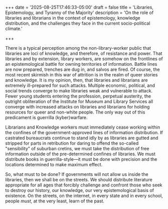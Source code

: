 +++
date = '2025-08-25T17:46:33-05:00'
draft = false
title = 'Libraries, Epistemology, and Tyranny of the Majority'
description = 'On the role of libraries and librarians in the context of epistemology, knowledge distribution, and the challenges they face in the current socio-political climate.'

+++

There is a typical perception among the non-library-worker public that libraries are loci of knowledge, and therefore, of resistance and power. That libraries and by extension, library workers, are somehow on the frontlines of an epistemological battle for owning territories of information. Battle lines are now prepared, trenches are dug in, and salvos are fired. Of course, the most recent skirmish in this war of attrition is in the realm of queer stories and knowledge. It is my opinion, then, that libraries and librarians are extremely ill-prepared for such attacks. Multiple economic, political, and social trends converge to make libraries weak and vulnerable to attack. Fewer young students entering the profession, perpetual austerity, the outright obliteration of the Institute for Museum and Library Services all converge with increased attacks on libraries and librarians for holding resources for queer and non-white people. The only way out of this predicament is guerrilla (kyber)warfare.

Librarians and Knowledge workers must immediately cease working within the confines of the government-approved lines of information distribution. If castrated bureaucrats continue to stand idly by as libraries are gutted and stripped for parts in retribution for daring to offend the so-called "sensibility" of suburban cretins, we must take the distribution of free information outside of the pre-determined confines of libraries. We must distribute books in guerrilla-style—it must be done with precision and the locations determined to make maximum effect.

So, what must to be done? If governments will not allow us inside the libraries, then we shall be on the streets. We should distribute literature appropriate for all ages that forcibly challenge and confront those who seek to destroy our history, our knowledge, our very epistemological basis of existence. On the streets, on the internet, in every state and in every school, people _must_, at the very least, learn of the past.

